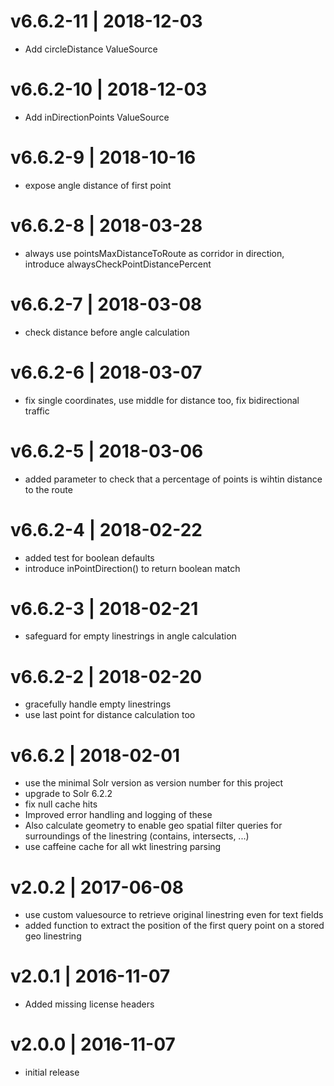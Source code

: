 # v6.6.2-11 | 2018-12-03
* Add circleDistance ValueSource

# v6.6.2-10 | 2018-12-03
* Add inDirectionPoints ValueSource

# v6.6.2-9 | 2018-10-16
* expose angle distance of first point

# v6.6.2-8 | 2018-03-28
* always use pointsMaxDistanceToRoute as corridor in direction, introduce alwaysCheckPointDistancePercent

# v6.6.2-7 | 2018-03-08
* check distance before angle calculation

# v6.6.2-6 | 2018-03-07
* fix single coordinates, use middle for distance too, fix bidirectional traffic

# v6.6.2-5 | 2018-03-06
* added parameter to check that a percentage of points is wihtin distance to the route

# v6.6.2-4 | 2018-02-22
* added test for boolean defaults
* introduce inPointDirection() to return boolean match

# v6.6.2-3 | 2018-02-21
* safeguard for empty linestrings in angle calculation

# v6.6.2-2 | 2018-02-20
* gracefully handle empty linestrings
* use last point for distance calculation too

# v6.6.2 | 2018-02-01
* use the minimal Solr version as version number for this project
* upgrade to Solr 6.2.2
* fix null cache hits
* Improved error handling and logging of these
* Also calculate geometry to enable geo spatial filter queries for surroundings of the linestring (contains, intersects, ...)
* use caffeine cache for all wkt linestring parsing

# v2.0.2 | 2017-06-08
* use custom valuesource to retrieve original linestring even for text fields
* added function to extract the position of the first query point on a stored geo linestring

# v2.0.1 | 2016-11-07
* Added missing license headers

# v2.0.0 | 2016-11-07
* initial release
